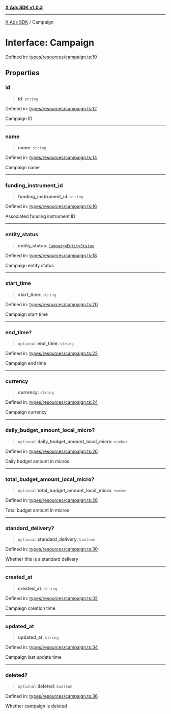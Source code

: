 [**X Ads SDK v1.0.3**](../README.md)

***

[X Ads SDK](../globals.md) / Campaign

# Interface: Campaign

Defined in: [types/resources/campaign.ts:10](https://github.com/kage1020/x-ads-sdk/blob/main/src/types/resources/campaign.ts#L10)

## Properties

### id

> **id**: `string`

Defined in: [types/resources/campaign.ts:12](https://github.com/kage1020/x-ads-sdk/blob/main/src/types/resources/campaign.ts#L12)

Campaign ID

***

### name

> **name**: `string`

Defined in: [types/resources/campaign.ts:14](https://github.com/kage1020/x-ads-sdk/blob/main/src/types/resources/campaign.ts#L14)

Campaign name

***

### funding\_instrument\_id

> **funding\_instrument\_id**: `string`

Defined in: [types/resources/campaign.ts:16](https://github.com/kage1020/x-ads-sdk/blob/main/src/types/resources/campaign.ts#L16)

Associated funding instrument ID

***

### entity\_status

> **entity\_status**: [`CampaignEntityStatus`](../enumerations/CampaignEntityStatus.md)

Defined in: [types/resources/campaign.ts:18](https://github.com/kage1020/x-ads-sdk/blob/main/src/types/resources/campaign.ts#L18)

Campaign entity status

***

### start\_time

> **start\_time**: `string`

Defined in: [types/resources/campaign.ts:20](https://github.com/kage1020/x-ads-sdk/blob/main/src/types/resources/campaign.ts#L20)

Campaign start time

***

### end\_time?

> `optional` **end\_time**: `string`

Defined in: [types/resources/campaign.ts:22](https://github.com/kage1020/x-ads-sdk/blob/main/src/types/resources/campaign.ts#L22)

Campaign end time

***

### currency

> **currency**: `string`

Defined in: [types/resources/campaign.ts:24](https://github.com/kage1020/x-ads-sdk/blob/main/src/types/resources/campaign.ts#L24)

Campaign currency

***

### daily\_budget\_amount\_local\_micro?

> `optional` **daily\_budget\_amount\_local\_micro**: `number`

Defined in: [types/resources/campaign.ts:26](https://github.com/kage1020/x-ads-sdk/blob/main/src/types/resources/campaign.ts#L26)

Daily budget amount in micros

***

### total\_budget\_amount\_local\_micro?

> `optional` **total\_budget\_amount\_local\_micro**: `number`

Defined in: [types/resources/campaign.ts:28](https://github.com/kage1020/x-ads-sdk/blob/main/src/types/resources/campaign.ts#L28)

Total budget amount in micros

***

### standard\_delivery?

> `optional` **standard\_delivery**: `boolean`

Defined in: [types/resources/campaign.ts:30](https://github.com/kage1020/x-ads-sdk/blob/main/src/types/resources/campaign.ts#L30)

Whether this is a standard delivery

***

### created\_at

> **created\_at**: `string`

Defined in: [types/resources/campaign.ts:32](https://github.com/kage1020/x-ads-sdk/blob/main/src/types/resources/campaign.ts#L32)

Campaign creation time

***

### updated\_at

> **updated\_at**: `string`

Defined in: [types/resources/campaign.ts:34](https://github.com/kage1020/x-ads-sdk/blob/main/src/types/resources/campaign.ts#L34)

Campaign last update time

***

### deleted?

> `optional` **deleted**: `boolean`

Defined in: [types/resources/campaign.ts:36](https://github.com/kage1020/x-ads-sdk/blob/main/src/types/resources/campaign.ts#L36)

Whether campaign is deleted

